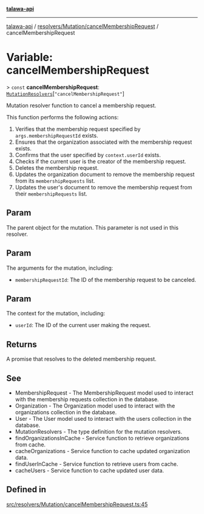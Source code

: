 [**talawa-api**](../../../../README.md)

***

[talawa-api](../../../../modules.md) / [resolvers/Mutation/cancelMembershipRequest](../README.md) / cancelMembershipRequest

# Variable: cancelMembershipRequest

\> `const` **cancelMembershipRequest**: [`MutationResolvers`](../../../../types/generatedGraphQLTypes/type-aliases/MutationResolvers.md)\[`"cancelMembershipRequest"`\]

Mutation resolver function to cancel a membership request.

This function performs the following actions:
1. Verifies that the membership request specified by `args.membershipRequestId` exists.
2. Ensures that the organization associated with the membership request exists.
3. Confirms that the user specified by `context.userId` exists.
4. Checks if the current user is the creator of the membership request.
5. Deletes the membership request.
6. Updates the organization document to remove the membership request from its `membershipRequests` list.
7. Updates the user's document to remove the membership request from their `membershipRequests` list.

## Param

The parent object for the mutation. This parameter is not used in this resolver.

## Param

The arguments for the mutation, including:
  - `membershipRequestId`: The ID of the membership request to be canceled.

## Param

The context for the mutation, including:
  - `userId`: The ID of the current user making the request.

## Returns

A promise that resolves to the deleted membership request.

## See

 - MembershipRequest - The MembershipRequest model used to interact with the membership requests collection in the database.
 - Organization - The Organization model used to interact with the organizations collection in the database.
 - User - The User model used to interact with the users collection in the database.
 - MutationResolvers - The type definition for the mutation resolvers.
 - findOrganizationsInCache - Service function to retrieve organizations from cache.
 - cacheOrganizations - Service function to cache updated organization data.
 - findUserInCache - Service function to retrieve users from cache.
 - cacheUsers - Service function to cache updated user data.

## Defined in

[src/resolvers/Mutation/cancelMembershipRequest.ts:45](https://github.com/PalisadoesFoundation/talawa-api/blob/6bd0fecc1032af2aa70d925c85724d9fec2350f9/src/resolvers/Mutation/cancelMembershipRequest.ts#L45)
